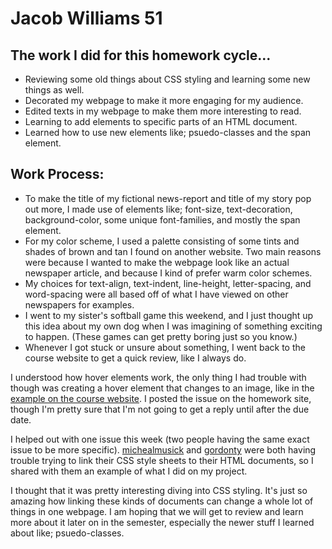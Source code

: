 # Jacob Williams 51

## The work I did for this homework cycle...
- Reviewing some old things about CSS styling and learning some new things as well.
- Decorated my webpage to make it more engaging for my audience.
- Edited texts in my webpage to make them more interesting to read.
- Learning to add elements to specific parts of an HTML document.
- Learned how to use new elements like; psuedo-classes and the span element.

## Work Process:
- To make the title of my fictional news-report and title of my story pop out more, I made use of elements like; font-size, text-decoration, background-color, some unique font-families, and mostly the span element.
- For my color scheme, I used a palette consisting of some tints and shades of brown and tan I found on another website.  Two main reasons were because I wanted to make the webpage look like an actual newspaper article, and because I kind of prefer warm color schemes.
- My choices for text-align, text-indent, line-height, letter-spacing, and word-spacing were all based off of what I have viewed on other newspapers for examples.
- I went to my sister's softball game this weekend, and I just thought up this idea about my own dog when I was imagining of something exciting to happen.  (These games can get pretty boring just so you know.)
- Whenever I got stuck or unsure about something, I went back to the course website to get a quick review, like I always do.

I understood how hover elements work, the only thing I had trouble with though was creating a hover element that changes to an image, like in the [example on the course website](https://montana-media-arts.github.io/mart341-webDev/modules/week-8/psuedo-classes/).  I posted the issue on the homework site, though I'm pretty sure that I'm not going to get a reply until after the due date.

I helped out with one issue this week (two people having the same exact issue to be more specific).  [michealmusick](https://github.com/michaelmusick) and [gordonty](https://github.com/gordonty) were both having trouble trying to link their CSS style sheets to their HTML documents, so I shared with them an example of what I did on my project.

I thought that it was pretty interesting diving into CSS styling.  It's just so amazing how linking these kinds of documents can change a whole lot of things in one webpage.  I am hoping that we will get to review and learn more about it later on in the semester, especially the newer stuff I learned about like; psuedo-classes.
